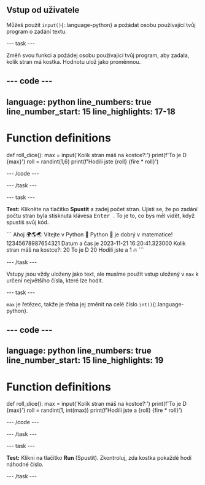 ## Vstup od uživatele

Můžeš použít `input()`{:.language-python} a požádat osobu používající tvůj program o zadání textu.

--- task ---

Změň svou funkci a požádej osobu používající tvůj program, aby zadala, kolik stran má kostka. Hodnotu ulož jako proměnnou.

--- code ---
---
language: python
line_numbers: true
line_number_start: 15
line_highlights: 17-18
---
# Function definitions
def roll_dice():
    max = input('Kolik stran máš na kostce?:')
    print(f'To je D  {max}')
    roll = randint(1,6)
    print(f'Hodili jste {roll} {fire * roll}')

--- /code ---

--- /task ---

--- task ---

**Test:** Klikněte na tlačítko **Spustit** a zadej počet stran. Ujisti se, že po zadání počtu stran byla stisknuta klávesa <kbd> Enter </kbd>. To je to, co bys měl vidět, když spustíš svůj kód.

<div class="c-project-output">
```
Ahoj 🌍🌎🌏
Vítejte v Python 🐍
Python 🐍 je dobrý v matematice!
12345678987654321
Datum a čas je 2023-11-21 16:20:41.323000
Kolik stran máš na kostce?:
20 
To je D  20
Hodili jste a 1 🔥
```

--- /task ---

Vstupy jsou vždy uloženy jako text, ale musíme použít vstup uložený v `max` k určení největšího čísla, které lze hodit.

--- task ---

`max` je řetězec, takže je třeba jej změnit na celé číslo `int()`{:.language-python}.


--- code ---
---
language: python
line_numbers: true
line_number_start: 15
line_highlights: 19
---
# Function definitions        
def roll_dice():
    max = input('Kolik stran máš na kostce?:')
    print(f'To je D {max}')
    roll = randint(1, int(max))
    print(f'Hodili jste a {roll} {fire * roll}')

--- /code ---

--- /task ---

--- task ---

**Test:** Klikni na tlačítko **Run** (Spustit). Zkontroluj, zda kostka pokaždé hodí náhodné číslo.

--- /task ---

